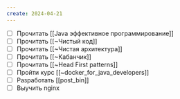 ```yaml
---
create: 2024-04-21
---
```

- [ ] Прочитать [[Java эффективное программирование]]
- [ ] Прочитать [[~Чистый код]]
- [ ] Прочитать [[~Чистая архитектура]]
- [ ] Прочитать [[~Кабанчик]]
- [ ] Прочитать [[~Head First patterns]]
- [ ] Пройти курс [[~docker_for_java_developers]]
- [ ] Разработать [[post_bin]]
- [ ] Выучить nginx
